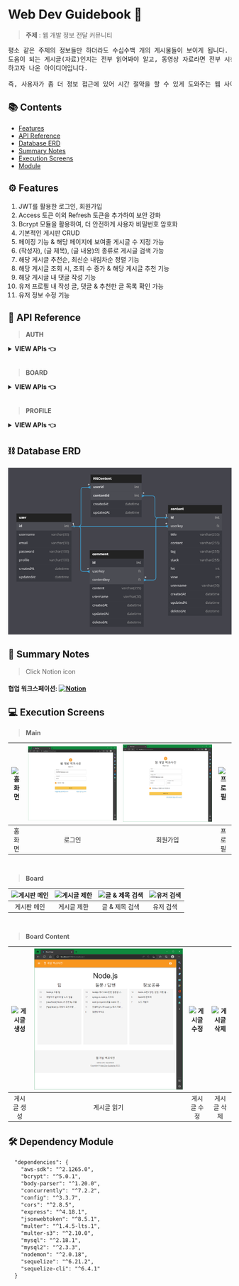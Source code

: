 # Web Dev Guidebook 🦮

>**주제** : 웹 개발 정보 전달 커뮤니티

<pre>
평소 같은 주제의 정보들만 하더라도 수십수백 개의 게시물들이 보이게 됩니다. 이때, 사용자는 무엇이 제일 효율적이고
도움이 되는 게시글(자료)인지는 전부 읽어봐야 알고, 동영상 자료라면 전부 시청해야 알게 됩니다. 이러한 문제를 해결
하고자 나온 아이디어입니다.

즉, 사용자가 좀 더 정보 접근에 있어 시간 절약을 할 수 있게 도와주는 웹 사이트 프로젝트를 제작 중입니다.
</pre>

## 📚 Contents

- [Features](#-Features)
- [API Reference](#-API-Reference)
- [Database ERD](#-Database-ERD)
- [Summary Notes](#-Summary-Notes)
- [Execution Screens](#-Execution-Screens)
- [Module](#-Dependency-Module)

## ⚙ Features

1. JWT를 활용한 로그인, 회원가입
2. Access 토큰 이외 Refresh 토큰을 추가하여 보안 강화
3. Bcrypt 모듈을 활용하여, 더 안전하게 사용자 비밀번호 암호화
4. 기본적인 게시판 CRUD
5. 페이징 기능 & 해당 페이지에 보여줄 게시글 수 지정 가능
7. (작성자), (글 제목), (글 내용)의 종류로 게시글 검색 가능
8. 해당 게시글 추천순, 최신순 내림차순 정렬 기능
8. 해당 게시글 조회 시, 조회 수 증가 & 해당 게시글 추천 기능
9. 해당 게시글 내 댓글 작성 기능
10. 유저 프로필 내 작성 글, 댓글 & 추천한 글 목록 확인 가능
11. 유저 정보 수정 기능

## 📝 API Reference

>**AUTH**

<details>

<summary><b>VIEW APIs 👈</b></summary>

[API01](./readme/API01.PNG)

</details>

<br>

>**BOARD**

<details>

<summary><b>VIEW APIs 👈</b></summary>

[API02](./readme/API02.PNG)

</details>

<br>

>**PROFILE**

<details>

<summary><b>VIEW APIs 👈</b></summary>

[API03](./readme/API03.PNG)

</details>

## ⛓ Database ERD
![ERD](./readme/erd.PNG)

## 📓 Summary Notes
> Click Notion icon

#### 협업 워크스페이션: [![Notion](https://img.shields.io/badge/Notion-000000.svg?style=flat&logo=Notion&logoColor=white)](https://goldenrod-visage-86e.notion.site/6eb6bc9baeeb4a84ad93e0eb960a0775)

## 💻 Execution Screens

>**Main**

| ![홈 화면](./readme/home.PNG) | ![로그인](./readme/login.PNG) | ![회원가입](./readme/register.PNG) | ![프로필](./readme/profile.PNG) |
| :-----------------------------------------------------------------------------------------------------------------: | :-----------------------------------------------------------------------------------------------------------------: | :-----------------------------------------------------------------------------------------------------------------: | :-----------------------------------------------------------------------------------------------------------------: |
|                                                      홈 화면                                                      |                                                       로그인                                                        |                                                      회원가입                                                       |                                                     프로필                                                      |

<br>

>**Board**

| ![게시판 메인](./readme/board.PNG) | ![게시글 제한](./readme/boardlimit.PNG) | ![글 & 제목 검색](./readme/boardsearchp.PNG) | ![유저 검색](./readme/boardsearchu.PNG) |
| :-----------------------------------------------------------------------------------------------------------------: | :-----------------------------------------------------------------------------------------------------------------: | :-----------------------------------------------------------------------------------------------------------------: | :-----------------------------------------------------------------------------------------------------------------: |
|                                                      게시판 메인                                                      |                                                       게시글 제한                                                        |                                                      글 & 제목 검색                                                       |                                                     유저 검색                                                      |

<br>

>**Board Content**

| ![게시글 생성](./readme/new.PNG) | ![게시글 읽기](./readme/show.PNG) | ![게시글 수정](./readme/edit.PNG) | ![게시글 삭제](./readme/delete.PNG) |
| :-----------------------------------------------------------------------------------------------------------------: | :-----------------------------------------------------------------------------------------------------------------: | :-----------------------------------------------------------------------------------------------------------------: | :-----------------------------------------------------------------------------------------------------------------: |
|                                                      게시글 생성                                                      |                                                       게시글 읽기                                                        |                                                      게시글 수정                                                       |                                                     게시글 삭제                                                      |

## 🛠 Dependency Module

```
  "dependencies": {
    "aws-sdk": "^2.1265.0",
    "bcrypt": "^5.0.1",
    "body-parser": "^1.20.0",
    "concurrently": "^7.2.2",
    "config": "^3.3.7",
    "cors": "^2.8.5",
    "express": "^4.18.1",
    "jsonwebtoken": "^8.5.1",
    "multer": "^1.4.5-lts.1",
    "multer-s3": "^2.10.0",
    "mysql": "^2.18.1",
    "mysql2": "^2.3.3",
    "nodemon": "^2.0.18",
    "sequelize": "^6.21.2",
    "sequelize-cli": "^6.4.1"
  }
```
